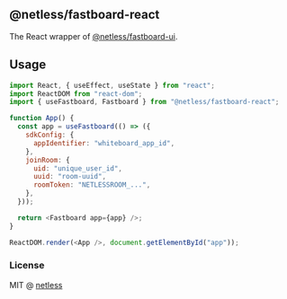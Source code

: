 ## @netless/fastboard-react

The React wrapper of [@netless/fastboard-ui](https://github.com/netless-io/fastboard/tree/main/packages/fastboard-ui).

## Usage

```js
import React, { useEffect, useState } from "react";
import ReactDOM from "react-dom";
import { useFastboard, Fastboard } from "@netless/fastboard-react";

function App() {
  const app = useFastboard(() => ({
    sdkConfig: {
      appIdentifier: "whiteboard_app_id",
    },
    joinRoom: {
      uid: "unique_user_id",
      uuid: "room-uuid",
      roomToken: "NETLESSROOM_...",
    },
  }));

  return <Fastboard app={app} />;
}

ReactDOM.render(<App />, document.getElementById("app"));
```

### License

MIT @ [netless](https://github.com/netless-io)
